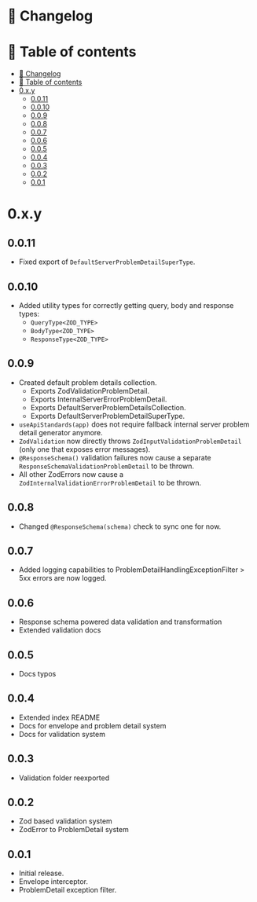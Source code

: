 # 📜 Changelog

# 📖 Table of contents

<!-- TOC -->
* [📜 Changelog](#-changelog)
* [📖 Table of contents](#-table-of-contents)
* [0.x.y](#0xy)
  * [0.0.11](#0011)
  * [0.0.10](#0010)
  * [0.0.9](#009)
  * [0.0.8](#008)
  * [0.0.7](#007)
  * [0.0.6](#006)
  * [0.0.5](#005)
  * [0.0.4](#004)
  * [0.0.3](#003)
  * [0.0.2](#002)
  * [0.0.1](#001)
<!-- TOC -->

# 0.x.y

## 0.0.11
- Fixed export of `DefaultServerProblemDetailSuperType`.

## 0.0.10
- Added utility types for correctly getting query, body and response types:
  - `QueryType<ZOD_TYPE>`
  - `BodyType<ZOD_TYPE>`
  - `ResponseType<ZOD_TYPE>`

## 0.0.9
- Created default problem details collection.
  - Exports ZodValidationProblemDetail.
  - Exports InternalServerErrorProblemDetail.
  - Exports DefaultServerProblemDetailsCollection.
  - Exports DefaultServerProblemDetailSuperType.
- `useApiStandards(app)` does not require fallback internal server problem detail generator anymore.
- `ZodValidation` now directly throws `ZodInputValidationProblemDetail` (only one that exposes error messages).
- `@ResponseSchema()` validation failures now cause a separate `ResponseSchemaValidationProblemDetail` to be thrown.
- All other ZodErrors now cause a `ZodInternalValidationErrorProblemDetail` to be thrown.

## 0.0.8
- Changed `@ResponseSchema(schema)` check to sync one for now.

## 0.0.7
- Added logging capabilities to ProblemDetailHandlingExceptionFilter > 5xx errors are now logged.

## 0.0.6
- Response schema powered data validation and transformation
- Extended validation docs

## 0.0.5
- Docs typos

## 0.0.4
- Extended index README
- Docs for envelope and problem detail system 
- Docs for validation system

## 0.0.3
- Validation folder reexported

## 0.0.2
- Zod based validation system
- ZodError to ProblemDetail system

## 0.0.1
- Initial release.
- Envelope interceptor.
- ProblemDetail exception filter.